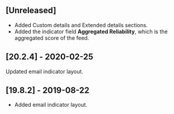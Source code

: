 ## [Unreleased]
- Added Custom details and Extended details sections.
- Added the indicator field **Aggregated Reliability**, which is the aggregated score of the feed.


## [20.2.4] - 2020-02-25
Updated email indicator layout.

## [19.8.2] - 2019-08-22
- Added email indicator layout.
